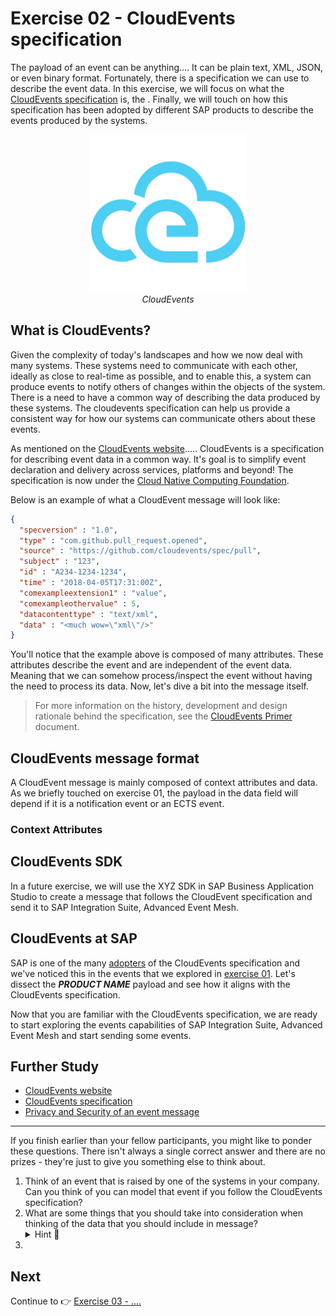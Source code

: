 # Exercise 02 - CloudEvents specification

The payload of an event can be anything.... It can be plain text, XML, JSON, or even binary format. Fortunately, there is a specification we can use to describe the event data. In this exercise, we will focus on what the [CloudEvents specification](https://github.com/CloudEvents/spec) is, the . Finally, we will touch on how this specification has been adopted by different SAP products to describe the events produced by the systems. 

<p align = "center">
    <img alt="CloudEvents logo" src="assets/CloudEvents-logo.png" width="50%"/><br/>
    <i>CloudEvents</i>
</p>

## What is CloudEvents?

Given the complexity of today's landscapes and how we now deal with many systems. These systems need to communicate with each other, ideally as close to real-time as possible, and to enable this, a system can produce events to notify others of changes within the objects of the system. There is a need to have a common way of describing the data produced by these systems. The cloudevents specification can help us provide a consistent way for how our systems can communicate others about these events.

As mentioned on the [CloudEvents website](https://CloudEvents.io/)..... CloudEvents is a specification for describing event data in a common way. It's goal is to simplify event declaration and delivery across services, platforms and beyond! The specification is now under the [Cloud Native Computing Foundation](https://cncf.io/).

Below is an example of what a CloudEvent message will look like:
```json
{
  "specversion" : "1.0",
  "type" : "com.github.pull_request.opened",
  "source" : "https://github.com/cloudevents/spec/pull",
  "subject" : "123",
  "id" : "A234-1234-1234",
  "time" : "2018-04-05T17:31:00Z",
  "comexampleextension1" : "value",
  "comexampleothervalue" : 5,
  "datacontenttype" : "text/xml",
  "data" : "<much wow=\"xml\"/>"
}
```

You'll notice that the example above is composed of many attributes. These attributes describe the event and are independent of the event data. Meaning that we can somehow process/inspect the event without having the need to process its data. Now, let's dive a bit into the message itself.

> For more information on the history, development and design rationale behind the specification, see the [CloudEvents Primer](https://github.com/cloudevents/spec/blob/v1.0.2/cloudevents/primer.md) document.

## CloudEvents message format

A CloudEvent message is mainly composed of context attributes and data. As we briefly touched on exercise 01, the payload in the data field will depend if it is a notification event or an ECTS event.

### Context Attributes

## CloudEvents SDK

In a future exercise, we will use the XYZ SDK in SAP Business Application Studio to create a message that follows the CloudEvent specification and send it to SAP Integration Suite, Advanced Event Mesh.

## CloudEvents at SAP

SAP is one of the many [adopters](https://CloudEvents.io/) of the CloudEvents specification and we've noticed this in the events that we explored in [exercise 01](../01-events-sap-ecosystem/README.md). Let's dissect the ***PRODUCT NAME*** payload and see how it aligns with the CloudEvents specification.

Now that you are familiar with the CloudEvents specification, we are ready to start exploring the events capabilities of SAP Integration Suite, Advanced Event Mesh and start sending some events.

## Further Study

* [CloudEvents website](https://CloudEvents.io/)
* [CloudEvents specification](https://github.com/CloudEvents/spec)
* [Privacy and Security of an event message](https://github.com/cloudevents/spec/blob/v1.0.2/cloudevents/spec.md#privacy-and-security)

---

If you finish earlier than your fellow participants, you might like to ponder these questions. There isn't always a single correct answer and there are no prizes - they're just to give you something else to think about.

1. Think of an event that is raised by one of the systems in your company. Can you think of you can model that event if you follow the CloudEvents specification?
2. What are some things that you should take into consideration when thinking of the data that you should include in message?
   <details>
    <summary>Hint 🔦</summary>
    <i>Privacy and Security recommendation included in the <a href="https://github.com/cloudevents/spec/blob/v1.0.2/cloudevents/spec.md#privacy-and-security">CloudEvents specification</a>. </i>
    </details>
3. 

## Next

Continue to 👉 [Exercise 03 - ....](../03-/README.md)

